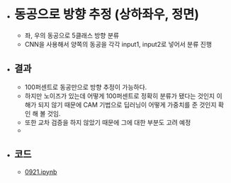 - # 동공으로 방향 추정 (상하좌우, 정면)
	- 좌, 우의 동공으로 5클래스 방향 분류
	- CNN을 사용해서 양쪽의 동공을 각각 input1, input2로 넣어서 분류 진행
- ## 결과
	- 100퍼센트로 동공만으로 방향 추정이 가능하다.
	- 하지만 노이즈가 있는데 어떻게 100퍼센트로 정확히 분류가 됐다는 것인지 이해가 되지 않기 때문에 CAM 기법으로 딥러닝이 어떻게 가중치를 준 것인지 확인 해 볼 것임.
	- 또한 교차 검증을 하지 않았기 때문에 그에 대한 부분도 고려 예정
	-
- ## 코드
	- [0921.ipynb](../assets/0921_1726814064386_0.ipynb)
